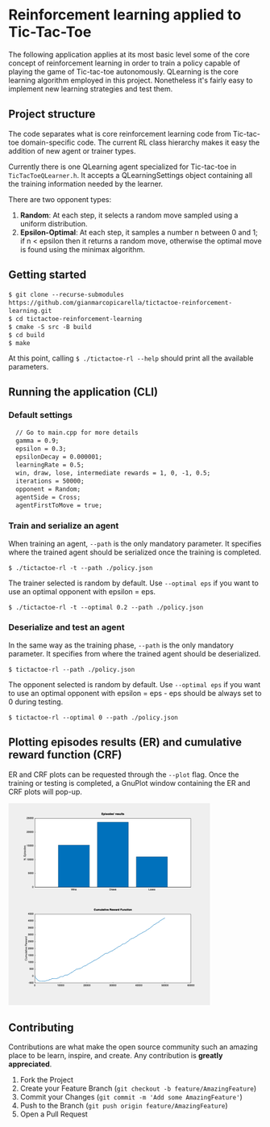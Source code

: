 # Reinforcement learning applied to Tic-Tac-Toe
The following application applies at its most basic level some of the core concept of reinforcement learning in order to train a policy capable of playing the game of Tic-tac-toe autonomously. QLearning is the core learning algorithm employed in this project. Nonetheless it's fairly easy to implement new learning strategies and test them.

## Project structure
The code separates what is core reinforcement learning code from Tic-tac-toe domain-specific code.
The current RL class hierarchy makes it easy the addition of new agent or trainer types.

Currently there is one QLearning agent specialized for Tic-tac-toe in ```TicTacToeQLearner.h```. It accepts a QLearningSettings object containing all the training information needed by the learner.

There are two opponent types:
1. **Random**: At each step, it selects a random move sampled using a uniform distribution.
3. **Epsilon-Optimal**: At each step, it samples a number n between 0 and 1; if n < epsilon then it returns a random move, otherwise the optimal move is found using the minimax algorithm.

## Getting started
```
$ git clone --recurse-submodules https://github.com/gianmarcopicarella/tictactoe-reinforcement-learning.git
$ cd tictactoe-reinforcement-learning
$ cmake -S src -B build
$ cd build
$ make
```
At this point, calling ```$ ./tictactoe-rl --help``` should print all the available parameters.

## Running the application (CLI)
### Default settings
```
  // Go to main.cpp for more details
  gamma = 0.9;
  epsilon = 0.3;
  epsilonDecay = 0.000001;
  learningRate = 0.5;
  win, draw, lose, intermediate rewards = 1, 0, -1, 0.5;
  iterations = 50000;
  opponent = Random;
  agentSide = Cross;
  agentFirstToMove = true;
```

### Train and serialize an agent
When training an agent, ```--path``` is the only mandatory parameter. It specifies where the trained agent should be serialized once the training is completed. 
```
$ ./tictactoe-rl -t --path ./policy.json
```
The trainer selected is random by default. Use ```--optimal eps``` if you want to use an optimal opponent with epsilon = eps.
```
$ ./tictactoe-rl -t --optimal 0.2 --path ./policy.json
```

### Deserialize and test an agent
In the same way as the training phase, ```--path``` is the only mandatory parameter. It specifies from where the trained agent should be deserialized.
```  
$ tictactoe-rl --path ./policy.json
```
The opponent selected is random by default. Use ```--optimal eps``` if you want to use an optimal opponent with epsilon = eps - eps should be always set to 0 during testing.
```
$ tictactoe-rl --optimal 0 --path ./policy.json
```

## Plotting episodes results (ER) and cumulative reward function (CRF)
ER and CRF plots can be requested through the ```--plot``` flag.
Once the training or testing is completed, a GnuPlot window containing the ER and CRF plots will pop-up.

<img src="plot.png" alt="CRF plot" width="400"/>

## Contributing

Contributions are what make the open source community such an amazing place to be learn, inspire, and create. Any contribution is **greatly appreciated**.

1. Fork the Project
2. Create your Feature Branch (`git checkout -b feature/AmazingFeature`)
3. Commit your Changes (`git commit -m 'Add some AmazingFeature'`)
4. Push to the Branch (`git push origin feature/AmazingFeature`)
5. Open a Pull Request
